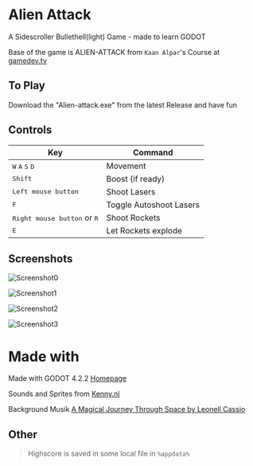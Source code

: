 # Alien Attack

A Sidescroller Bullethell(light) Game - made to learn GODOT

Base of the game is ALIEN-ATTACK from `Kaan Alpar`'s Course at [gamedev.tv](https://www.gamedev.tv/courses/godot-complete-2d)

## To Play

Download the "Alien-attack.exe" from the latest Release and have fun

## Controls

| Key | Command |
| --- | --- |
| <kbd>W</kbd> <kbd>A</kbd> <kbd>S</kbd> <kbd>D</kbd> | Movement |
| <kbd>Shift</kbd> | Boost (if ready) |
| <kbd>Left mouse button</kbd> | Shoot Lasers |
| <kbd>F</kbd> | Toggle Autoshoot Lasers |
| <kbd>Right mouse button</kbd> or <kbd>R</kbd> | Shoot Rockets |
| <kbd>E</kbd> | Let Rockets explode |

## Screenshots

![Screenshot0](screenhots/screenshot_menu.jpg?raw=true)

![Screenshot1](screenhots/screenshot1.jpg?raw=true)

![Screenshot2](screenhots/screenshot2.jpg?raw=true)

![Screenshot3](screenhots/screenshot3.jpg?raw=true)

# Made with

Made with GODOT 4.2.2 [Homepage](https://godotengine.org/)

Sounds and Sprites from [Kenny.nl](https://kenney.nl/assets)

Background Musik [A Magical Journey Through Space by Leonell Cassio](https://www.free-stock-music.com/leonell-cassio-a-magical-journey-through-space.html)

## Other

> Highscore is saved in some local file in `%appdata%`
